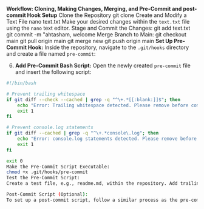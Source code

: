 **Workflow: Cloning, Making Changes, Merging, and Pre-Commit and post-commit Hook Setup**
Clone the Repository
git clone 
Create and Modify a Text File
nano text.txt
Make your desired changes within the `text.txt` file using the `nano` text editor.
Stage and Commit the Changes:
git add text.txt
git commit -m "ahtasham, welcome
Merge Branch to Main:
git checkout main
git pull origin main
git merge new
git push origin main
**Set Up Pre-Commit Hook:**
Inside the repository, navigate to the `.git/hooks` directory and create a file named `pre-commit`:

6. **Add Pre-Commit Bash Script:**
Open the newly created `pre-commit` file and insert the following script:
```bash
#!/bin/bash

# Prevent trailing whitespace
if git diff --check --cached | grep -q "^\+.*[[:blank:]]$"; then
    echo "Error: Trailing whitespace detected. Please remove before committing."
    exit 1
fi

# Prevent console.log statements
if git diff --cached | grep -q "^\+.*console\.log"; then
    echo "Error: console.log statements detected. Please remove before committing."
    exit 1
fi

exit 0
Make the Pre-Commit Script Executable:
chmod +x .git/hooks/pre-commit
Test the Pre-Commit Script:
Create a test file, e.g., readme.md, within the repository. Add trailing whitespace or a console.log statement to the file, then attempt to commit the changes. The script should prevent the commit if the conditions are not met.

Post-Commit Script (Optional):
To set up a post-commit script, follow a similar process as the pre-commit script. Create a file named post-commit in the .git/hooks directory, add your desired script content, and make it executable.
